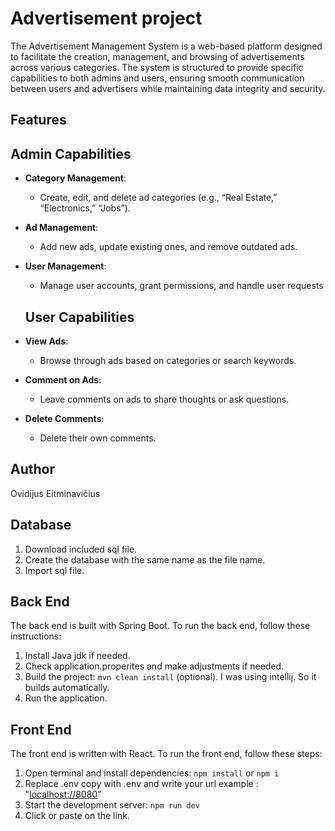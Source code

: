 # Advertisement project

The Advertisement Management System is a web-based platform designed to facilitate the creation, management, and browsing of advertisements across various categories. The system is structured to provide specific capabilities to both admins and users, ensuring smooth communication between users and advertisers while maintaining data integrity and security.

## Features

## Admin Capabilities

- **Category Management**:
  - Create, edit, and delete ad categories (e.g., “Real Estate,” “Electronics,” “Jobs”).
- **Ad Management**:
  - Add new ads, update existing ones, and remove outdated ads.
- **User Management**:

  - Manage user accounts, grant permissions, and handle user requests

  ## User Capabilities

- **View Ads**:
  - Browse through ads based on categories or search keywords.
- **Comment on Ads**:
  - Leave comments on ads to share thoughts or ask questions.
- **Delete Comments**:
  - Delete their own comments.

## Author

Ovidijus Eitminavičius

## Database

1. Download included sql file.
2. Create the database with the same name as the file name.
3. Import sql file.

## Back End

The back end is built with Spring Boot. To run the back end, follow these instructions:

1. Install Java jdk if needed.
2. Check application.properites and make adjustments if needed.
3. Build the project: `mvn clean install` (optional). I was using intellij. So it builds automatically.
4. Run the application.

## Front End

The front end is written with React. To run the front end, follow these steps:

1. Open terminal and install dependencies: `npm install` or `npm i`
2. Replace .env copy with .env and write your url example : "[localhost://8080](http://localhost:8080)"
3. Start the development server: `npm run dev`
4. Click or paste on the link.
